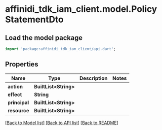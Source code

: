 # affinidi_tdk_iam_client.model.PolicyStatementDto

## Load the model package

```dart
import 'package:affinidi_tdk_iam_client/api.dart';
```

## Properties

| Name          | Type                        | Description | Notes |
| ------------- | --------------------------- | ----------- | ----- |
| **action**    | **BuiltList&lt;String&gt;** |             |
| **effect**    | **String**                  |             |
| **principal** | **BuiltList&lt;String&gt;** |             |
| **resource**  | **BuiltList&lt;String&gt;** |             |

[[Back to Model list]](../README.md#documentation-for-models) [[Back to API list]](../README.md#documentation-for-api-endpoints) [[Back to README]](../README.md)
